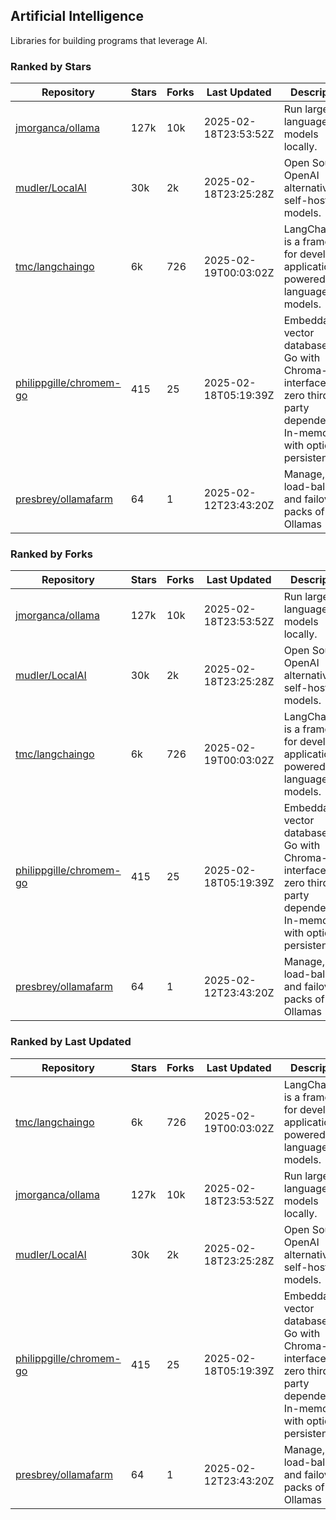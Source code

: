## Artificial Intelligence

Libraries for building programs that leverage AI.

### Ranked by Stars

| Repository | Stars | Forks | Last Updated | Description | 
|------------|-------|-------|--------------|-------------|
| [jmorganca/ollama](https://github.com/jmorganca/ollama) | 127k | 10k | 2025-02-18T23:53:52Z |  Run large language models locally. |
| [mudler/LocalAI](https://github.com/mudler/LocalAI) | 30k | 2k | 2025-02-18T23:25:28Z |  Open Source OpenAI alternative, self-host AI models. |
| [tmc/langchaingo](https://github.com/tmc/langchaingo) | 6k | 726 | 2025-02-19T00:03:02Z |  LangChainGo is a framework for developing applications powered by language models. |
| [philippgille/chromem-go](https://github.com/philippgille/chromem-go) | 415 | 25 | 2025-02-18T05:19:39Z |  Embeddable vector database for Go with Chroma-like interface and zero third-party dependencies. In-memory with optional persistence. |
| [presbrey/ollamafarm](https://github.com/presbrey/ollamafarm) | 64 | 1 | 2025-02-12T23:43:20Z |  Manage, load-balance, and failover packs of Ollamas |

### Ranked by Forks

| Repository | Stars | Forks | Last Updated | Description | 
|------------|-------|-------|--------------|-------------|
| [jmorganca/ollama](https://github.com/jmorganca/ollama) | 127k | 10k | 2025-02-18T23:53:52Z |  Run large language models locally. |
| [mudler/LocalAI](https://github.com/mudler/LocalAI) | 30k | 2k | 2025-02-18T23:25:28Z |  Open Source OpenAI alternative, self-host AI models. |
| [tmc/langchaingo](https://github.com/tmc/langchaingo) | 6k | 726 | 2025-02-19T00:03:02Z |  LangChainGo is a framework for developing applications powered by language models. |
| [philippgille/chromem-go](https://github.com/philippgille/chromem-go) | 415 | 25 | 2025-02-18T05:19:39Z |  Embeddable vector database for Go with Chroma-like interface and zero third-party dependencies. In-memory with optional persistence. |
| [presbrey/ollamafarm](https://github.com/presbrey/ollamafarm) | 64 | 1 | 2025-02-12T23:43:20Z |  Manage, load-balance, and failover packs of Ollamas |

### Ranked by Last Updated

| Repository | Stars | Forks | Last Updated | Description | 
|------------|-------|-------|--------------|-------------|
| [tmc/langchaingo](https://github.com/tmc/langchaingo) | 6k | 726 | 2025-02-19T00:03:02Z |  LangChainGo is a framework for developing applications powered by language models. |
| [jmorganca/ollama](https://github.com/jmorganca/ollama) | 127k | 10k | 2025-02-18T23:53:52Z |  Run large language models locally. |
| [mudler/LocalAI](https://github.com/mudler/LocalAI) | 30k | 2k | 2025-02-18T23:25:28Z |  Open Source OpenAI alternative, self-host AI models. |
| [philippgille/chromem-go](https://github.com/philippgille/chromem-go) | 415 | 25 | 2025-02-18T05:19:39Z |  Embeddable vector database for Go with Chroma-like interface and zero third-party dependencies. In-memory with optional persistence. |
| [presbrey/ollamafarm](https://github.com/presbrey/ollamafarm) | 64 | 1 | 2025-02-12T23:43:20Z |  Manage, load-balance, and failover packs of Ollamas |

